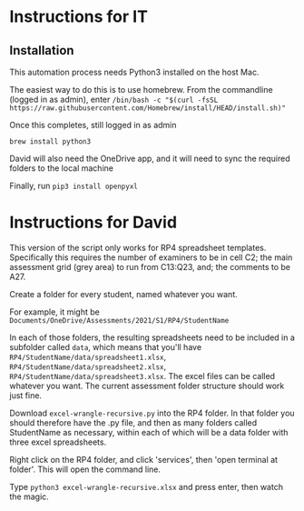 # Instructions for IT

## Installation

This automation process needs Python3 installed on the host Mac. 

The easiest way to do this is to use homebrew. From the commandline (logged in as admin), enter `/bin/bash -c "$(curl -fsSL https://raw.githubusercontent.com/Homebrew/install/HEAD/install.sh)"`

Once this completes, still logged in as admin

`brew install python3`

David will also need the OneDrive app, and it will need to sync the required folders to the local machine

Finally, run `pip3 install openpyxl`

# Instructions for David

This version of the script only works for RP4 spreadsheet templates.
Specifically this requires the number of examiners to be in cell C2;
the main assessment grid (grey area) to run from C13:Q23, and;
the comments to be A27. 

Create a folder for every student, named whatever you want. 

For example, it might be `Documents/OneDrive/Assessments/2021/S1/RP4/StudentName`

In each of those folders, the resulting spreadsheets need to be included in a subfolder called `data`, which means that you'll have `RP4/StudentName/data/spreadsheet1.xlsx`, `RP4/StudentName/data/spreadsheet2.xlsx`, `RP4/StudentName/data/spreadsheet3.xlsx`.
The excel files can be called whatever you want. The current assessment folder structure should work just fine.

Download `excel-wrangle-recursive.py` into the RP4 folder. In that folder you should therefore have the .py file, and then as many folders called StudentName as necessary, within each of which will be a data folder with three excel spreadsheets.

Right click on the RP4 folder, and click 'services', then 'open terminal at folder'. This will open the command line.

Type `python3 excel-wrangle-recursive.xlsx` and press enter, then watch the magic.

